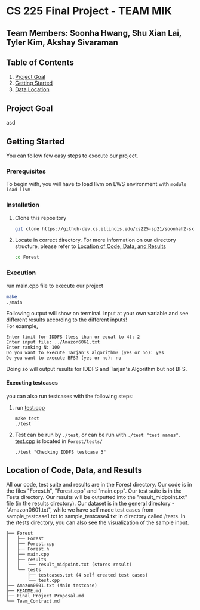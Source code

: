 # CS 225 Final Project - TEAM MIK
## Team Members: Soonha Hwang, Shu Xian Lai, Tyler Kim, Akshay Sivaraman

## Table of Contents</br>
<ol>
  <li>
    <a href=#project-goal>Project Goal</a>
  </li>
  <li>
    <a href=#getting-started>Getting Started</a>
  </li>
  <li>
    <a href=#Location> Data Location</a>
  </li>
</ol>
  
## Project Goal
asd

## Getting Started
You can follow few easy steps to execute our project.

### Prerequisites
To begin with, you will have to load llvm on EWS environment with `module load llvm`

### Installation
1. Clone this repository
   ```sh
   git clone https://github-dev.cs.illinois.edu/cs225-sp21/soonhah2-sxlai2-tkim139-abs7.git
   ```
2. Locate in correct directory. For more information on our directory structure, please refer to <a href=#Location>Location of Code, Data, and Results</a>
   ```sh
   cd Forest
   ```
### Execution
run main.cpp file to execute our project
```sh
make
./main
```
Following output will show on terminal. Input at your own variable and see different results according to the different inputs!</br>
For example,
```
Enter limit for IDDFS (less than or equal to 4): 2
Enter input file: ../Amazon6061.txt
Enter ranking N: 100
Do you want to execute Tarjan's algorithm? (yes or no): yes
Do you want to execute BFS? (yes or no): no
```
Doing so will output results for IDDFS and Tarjan's Algorithm but not BFS.

#### Executing testcases
you can also run testcases with the following steps:
1. run <a href=../master/Forest/tests/test.cpp>test.cpp</a>
   ```
   make test
   ./test
   ```
2. Test can be run by `./test`, or can be run with `./test "test names"`. <a href=../master/Forest/tests/test.cpp>test.cpp</a> is located in `Forest/tests/`
   ```
   ./test "Checking IDDFS testcase 3"
   ```

## Location of Code, Data, and Results
All our code, test suite and results are in the Forest directory. Our code is in the files "Forest.h", "Forest.cpp" and "main.cpp". Our test suite is in the Tests directory. Our results will be outputted into the "result_midpoint.txt" file (in the results directory). Our dataset is in the general directory - "Amazon0601.txt", while we have self made test cases from sample_testcase1.txt to sample_testcase4.txt in directory called /tests. In the /tests directory, you can also see the visualization of the sample input.
```
├── Forest
│   ├── Forest
│   ├── Forest.cpp
│   ├── Forest.h
│   ├── main.cpp
│   ├── results
│   │   └── result_midpoint.txt (stores result)
│   └── tests
│       ├── testcases.txt (4 self created test cases)
│       └── test.cpp
├── Amazon0601.txt (Main testcase)
├── README.md
├── Final Project Proposal.md
└── Team_Contract.md
```
